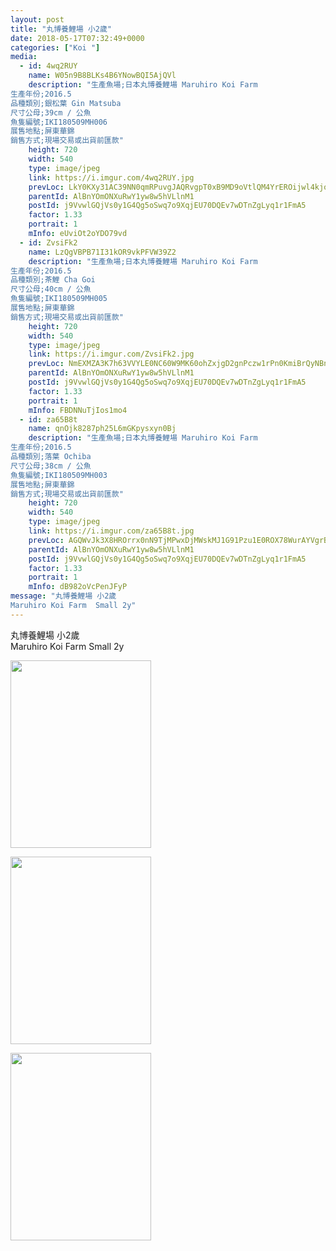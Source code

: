 ```yaml
---
layout: post
title: "丸博養鯉場 小2歲" 
date: 2018-05-17T07:32:49+0000 
categories: ["Koi "] 
media:
  - id: 4wq2RUY
    name: W05n9B8BLKs4B6YNowBQI5AjQVl
    description: "生產魚場;日本丸博養鯉場 Maruhiro Koi Farm
生產年份;2016.5
品種類別;銀松葉 Gin Matsuba
尺寸公母;39cm / 公魚 
魚隻編號;IKI180509MH006
展售地點;屏東華錦
銷售方式;現場交易或出貨前匯款"   
    height: 720
    width: 540
    type: image/jpeg
    link: https://i.imgur.com/4wq2RUY.jpg
    prevLoc: LkY0KXy31AC39NN0qmRPuvgJAQRvgpT0xB9MD9oVtlQM4YrEROijwl4kjojViJy7wG1x3MF05RDg9kNvSEP1k111OmiwOy8l03xQCGXJyQ41mnulwD7vO92liMmBPrW3D0h3rxPNzr1ZFqj2RlOQJpTxYlM6KD08F7BqX725JNiYZZ5GmA7niXBAWNNvRguZy74QBAkmI4oArzwK41FjV1BYJ9E5c8qlvAL547hDOyY6A0mrh0vVNLkr2JCR97VNlQJjhpG
    parentId: AlBnYOmONXuRwY1yw8w5hVLlnM1
    postId: j9VvwlGQjVs0y1G4Qg5oSwq7o9XqjEU70DQEv7wDTnZgLyq1r1FmA5
    factor: 1.33
    portrait: 1
    mInfo: eUviOt2oYDO79vd
  - id: ZvsiFk2
    name: LzQgVBPB71I31kOR9vkPFVW39Z2
    description: "生產魚場;日本丸博養鯉場 Maruhiro Koi Farm
生產年份;2016.5
品種類別;茶鯉 Cha Goi
尺寸公母;40cm / 公魚 
魚隻編號;IKI180509MH005
展售地點;屏東華錦
銷售方式;現場交易或出貨前匯款"   
    height: 720
    width: 540
    type: image/jpeg
    link: https://i.imgur.com/ZvsiFk2.jpg
    prevLoc: NmEXMZA3K7h63VVYLE0NC60W9MK60ohZxjgD2gnPczw1rPn0KmiBrQyNBnB4CoRNpqgx5wC3ARx6K9qMfrqAGOQZDrsZlRYlnpmntkz0no21wvSJv9YxXYK7UGYOx8DZo9TxrZBv5kNntvoJALm04ZCDjxzXVB12sQZwXQVDvOioKK0NxRWOtOzM9KKYAjhlOAV09AnKHqN2R2wEMMHO1P8kMAYyTyRW13nQGxh28Oox82zAhx3wZ2KOXDCZ6gBB8Y9zTwQ
    parentId: AlBnYOmONXuRwY1yw8w5hVLlnM1
    postId: j9VvwlGQjVs0y1G4Qg5oSwq7o9XqjEU70DQEv7wDTnZgLyq1r1FmA5
    factor: 1.33
    portrait: 1
    mInfo: FBDNNuTjIos1mo4
  - id: za65B8t
    name: qnOjk8287ph25L6mGKpysxyn0Bj
    description: "生產魚場;日本丸博養鯉場 Maruhiro Koi Farm
生產年份;2016.5
品種類別;落葉 Ochiba
尺寸公母;38cm / 公魚 
魚隻編號;IKI180509MH003
展售地點;屏東華錦
銷售方式;現場交易或出貨前匯款"   
    height: 720
    width: 540
    type: image/jpeg
    link: https://i.imgur.com/za65B8t.jpg
    prevLoc: AGQWvJk3X8HROrrx0nN9TjMPwxDjMWskMJ1G91Pzu1E0ROX78WurAYVgrBrMiLXW9E4AwgIDZk6g5PW7SL63RqAOPRH8YOK4nJJjT6Kzl04rkruXWzY1v2kXfqnG5E3m04I2JZ0nKQ2LhxOQQ1OA7kS8384ZJWyNF1xB01jEOPINPP6kv97wFvYKDBBr1rfxKxwZJGELUKJjqPAJgPirEnzqow54HrYj8XZlvjSwVD1woj2qHGEoXk7QXOs5O32NqGXQsvX
    parentId: AlBnYOmONXuRwY1yw8w5hVLlnM1
    postId: j9VvwlGQjVs0y1G4Qg5oSwq7o9XqjEU70DQEv7wDTnZgLyq1r1FmA5
    factor: 1.33
    portrait: 1
    mInfo: dB982oVcPenJFyP
message: "丸博養鯉場 小2歲  
Maruhiro Koi Farm  Small 2y"
---
```


丸博養鯉場 小2歲  
Maruhiro Koi Farm  Small 2y


[//]: #media:  
<a href="https://i.imgur.com/4wq2RUY.jpg"><img src="https://i.imgur.com/4wq2RUY.jpg" height="300" width="225" /></a> 
  

<a href="https://i.imgur.com/ZvsiFk2.jpg"><img src="https://i.imgur.com/ZvsiFk2.jpg" height="300" width="225" /></a> 
  

<a href="https://i.imgur.com/za65B8t.jpg"><img src="https://i.imgur.com/za65B8t.jpg" height="300" width="225" /></a> 
 
